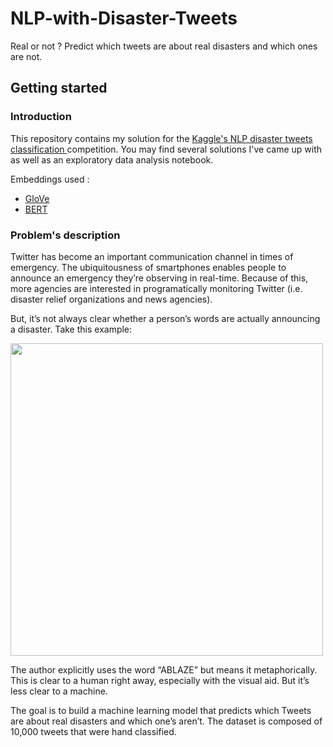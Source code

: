 # NLP-with-Disaster-Tweets

Real or not ? Predict which tweets are about real disasters and which ones are not.

## Getting started

### Introduction

This repository contains my solution for the <a href='https://www.kaggle.com/c/nlp-getting-started'>Kaggle's NLP disaster tweets classification </a> competition.
You may find several solutions I've came up with as well as an exploratory data analysis notebook.

Embeddings used :
* <a href='https://nlp.stanford.edu/projects/glove/'>GloVe</a>
* <a href='https://arxiv.org/pdf/1810.04805.pdf'>BERT</a>

### Problem's description

Twitter has become an important communication channel in times of emergency.
The ubiquitousness of smartphones enables people to announce an emergency they’re observing in real-time. Because of this, more agencies are interested in programatically monitoring Twitter (i.e. disaster relief organizations and news agencies).

But, it’s not always clear whether a person’s words are actually announcing a disaster.
Take this example:

<img src='https://storage.googleapis.com/kaggle-media/competitions/tweet_screenshot.png' height=500>

The author explicitly uses the word “ABLAZE” but means it metaphorically. This is clear to a human right away, especially with the visual aid. But it’s less clear to a machine.

The goal is to build a machine learning model that predicts which Tweets are about real disasters and which one’s aren’t. 
The dataset is composed of 10,000 tweets that were hand classified.

